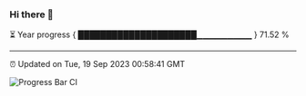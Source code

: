 ### Hi there 👋

⏳ Year progress { █████████████████████▁▁▁▁▁▁▁▁▁ } 71.52 %

---

⏰ Updated on Tue, 19 Sep 2023 00:58:41 GMT

![Progress Bar CI](https://github.com/liununu/liununu/workflows/Progress%20Bar%20CI/badge.svg)
